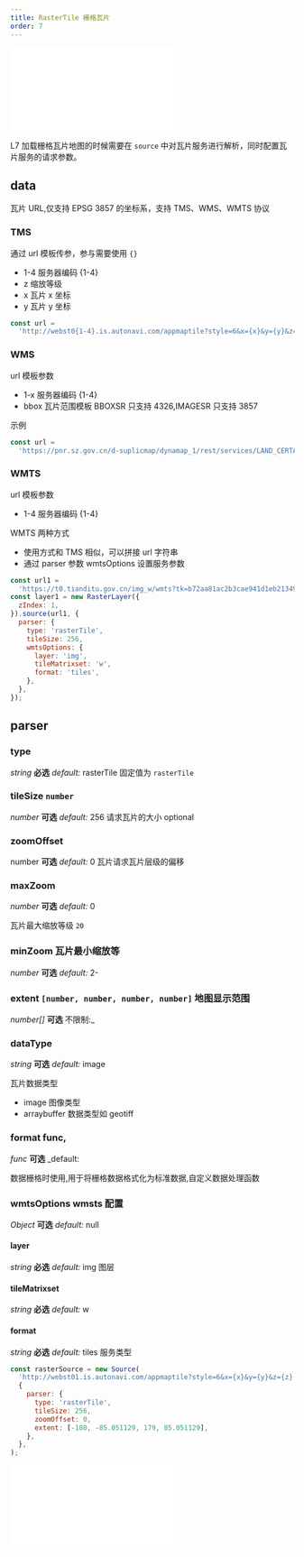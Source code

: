 ```yaml
---
title: RasterTile 栅格瓦片
order: 7
---
```


<embed src="@/docs/common/style.md"></embed>

L7 加载栅格瓦片地图的时候需要在 `source` 中对瓦片服务进行解析，同时配置瓦片服务的请求参数。

## data

瓦片 URL,仅支持 EPSG 3857 的坐标系，支持 TMS、WMS、WMTS 协议

### TMS

通过 url 模板传参，参与需要使用 `{}`

- 1-4 服务器编码 {1-4}
- z 缩放等级
- x 瓦片 x 坐标
- y 瓦片 y 坐标

```js
const url =
  'http://webst0{1-4}.is.autonavi.com/appmaptile?style=6&x={x}&y={y}&z={z}';
```

### WMS

url 模板参数

- 1-x 服务器编码 {1-4}
- bbox 瓦片范围模板 BBOXSR 只支持 4326,IMAGESR 只支持 3857

示例

```js
const url =
  'https://pnr.sz.gov.cn/d-suplicmap/dynamap_1/rest/services/LAND_CERTAIN/MapServer/export?F=image&FORMAT=PNG32&TRANSPARENT=true&layers=show:1&SIZE=256,256&BBOX={bbox}&BBOXSR=4326&IMAGESR=3857&DPI=90';
```

### WMTS

url 模板参数

- 1-4 服务器编码 {1-4}

WMTS 两种方式

- 使用方式和 TMS 相似，可以拼接 url 字符串
- 通过 parser 参数 wmtsOptions 设置服务参数

```js
const url1 =
  'https://t0.tianditu.gov.cn/img_w/wmts?tk=b72aa81ac2b3cae941d1eb213499e15e&';
const layer1 = new RasterLayer({
  zIndex: 1,
}).source(url1, {
  parser: {
    type: 'rasterTile',
    tileSize: 256,
    wmtsOptions: {
      layer: 'img',
      tileMatrixset: 'w',
      format: 'tiles',
    },
  },
});
```

## parser

### type

<description> _string_ **必选** _default:_ rasterTile</description>
固定值为 `rasterTile`

### tileSize `number`

<description> _number_ **可选** _default:_ 256</description>
请求瓦片的大小 optional

### zoomOffset

<description> number **可选** _default:_ 0</description>
瓦片请求瓦片层级的偏移

### maxZoom

<description> _number_ **可选** _default:_ 0</description>

瓦片最大缩放等级 `20`

### minZoom 瓦片最小缩放等

<description> _number_ **可选** _default:_ 2-</description>

### extent `[number, number, number, number]` 地图显示范围

<description> _number[]_ **可选** 不限制:\_ </description>

### dataType

<description> _string_ **可选** _default:_ image</description>

瓦片数据类型

- image 图像类型
- arraybuffer 数据类型如 geotiff

### format func,

<description> _func_ **可选** \_default:</description>

数据栅格时使用,用于将栅格数据格式化为标准数据,自定义数据处理函数

### wmtsOptions wmsts 配置

<description> _Object_ **可选** _default:_ null</description>

#### layer

<description> _string_ **必选** _default:_ img</description>
图层

#### tileMatrixset

<description> _string_ **必选** _default:_ w</description>

#### format

<description> _string_ **必选** _default:_ tiles</description>
服务类型

```javascript
const rasterSource = new Source(
  'http://webst01.is.autonavi.com/appmaptile?style=6&x={x}&y={y}&z={z}',
  {
    parser: {
      type: 'rasterTile',
      tileSize: 256,
      zoomOffset: 0,
      extent: [-180, -85.051129, 179, 85.051129],
    },
  },
);
```
<embed src="@/docs/api/source/tile/method.md"></embed>
